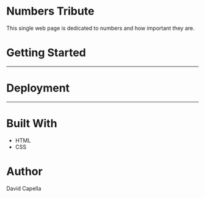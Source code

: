 # Numbers Tribute
This single web page is dedicated to numbers and how important they are.
# Getting Started
---
# Deployment
---
# Built With
* HTML
* CSS
# Author
David Capella
